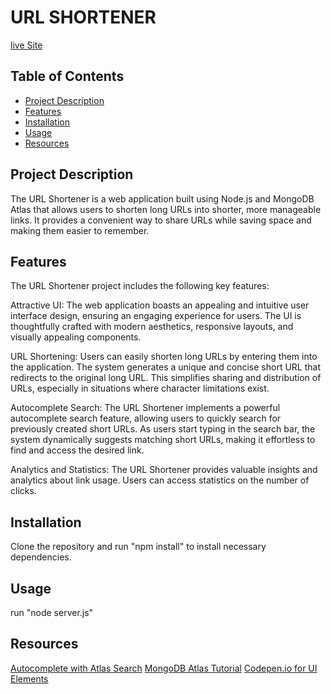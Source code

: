 # URL SHORTENER

[live Site](https://shorturl-chirag.onrender.com/)

## Table of Contents

- [Project Description](#project-description)
- [Features](#features)
- [Installation](#installation)
- [Usage](#usage)
- [Resources](#resources)


## Project Description

The URL Shortener is a web application built using Node.js and MongoDB Atlas that allows users to shorten long URLs into shorter, more manageable links. It provides a convenient way to share URLs while saving space and making them easier to remember.

## Features
The URL Shortener project includes the following key features:

Attractive UI: The web application boasts an appealing and intuitive user interface design, ensuring an engaging experience for users. The UI is thoughtfully crafted with modern aesthetics, responsive layouts, and visually appealing components.

URL Shortening: Users can easily shorten long URLs by entering them into the application. The system generates a unique and concise short URL that redirects to the original long URL. This simplifies sharing and distribution of URLs, especially in situations where character limitations exist.

Autocomplete Search: The URL Shortener implements a powerful autocomplete search feature, allowing users to quickly search for previously created short URLs. As users start typing in the search bar, the system dynamically suggests matching short URLs, making it effortless to find and access the desired link.

Analytics and Statistics: The URL Shortener provides valuable insights and analytics about link usage. Users can access statistics on the number of clicks.

## Installation

Clone the repository and run "npm install" to install necessary dependencies.

## Usage

run "node server.js"

## Resources

[Autocomplete with Atlas Search](https://www.mongodb.com/docs/atlas/atlas-search/tutorial/autocomplete-tutorial/)
[MongoDB Atlas Tutorial](https://www.mongodb.com/basics/mongodb-atlas-tutorial)
[Codepen.io for UI Elements](https://codepen.io/)




